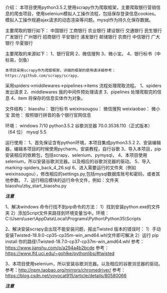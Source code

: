 
介绍：
	本项目使用python3.5.2,使用scrapy作为爬取框架，主要爬取银行营销信息的爬虫项目，使用selenium模拟人工操作流程，包括保存登录信息cookies。
模拟人工操作规避ajax请求的动态渲染等问题。mysql作为持久化保存数据。


主要爬取的银行如下：
   中国银行
   工商银行
   农业银行
   建设银行
   交通银行
   民生银行
   广发银行
   广州银行
   招商银行
   平安银行
   浦发银行
   邮储银行
   农商行
   中信银行
   广大银行
   华夏银行


主要爬取的来源如下：
1、银行官网 
2、微信搜狗
3、微小宝。
4、银行标书（中标易，剑鱼）



	本项目采用scrapy作为爬取框架，详细的框架的使用请详细参考：https://github.com/scrapy/scrapy，
采用spiders->middlewares->pipelines->items 流程处理爬取流程。
1、spiders     发出请求
2、middlewares 我的中间件预处理请求
3、pipelines   处理爬取完的信息
4、item        将保存的信息实体作为对象。


文件结构：
biaoshu：        银行标书
weixinsougou：   微信搜狗
weixiaobao：     微小宝
其他：           按照银行拼音的各个银行官网信息


环境：
windows 7/10
python3.5.2
谷歌浏览器 70.0.3538.110（正式版本） （64 位）
mysql 5.5



运行使用：
1、首先保证含有python环境，本项目集成python3.5.2
2、安装编辑器，编辑本项目的时候使用pycharm。安装教程，自行谷歌
3、导入本项目，pip安装相应的依赖包，包括scrapy、selenium、pymysql，
4、本项目使用selenium，所以安装谷歌浏览器。以及相应的谷歌浏览器的驱动。
5、导入marking-spiders_back_4_26.sql
6、进入需要运行的文件夹（例如weixinsougou），修改相应的settings.py,包括mysql数据库账号和密码，或者其他参数。
7、运行相应模块的运行命令文件，例如：文件夹biaoshu/zby_start_biaoshu.py 



***********************************注意***********************************

   1、解决windows 命令行找不到pip命令的方法：
       1）找到安装python.exe的文件夹
       2）添加Script文件夹路径到环境变量当中。环境：C:\Users\user\AppData\Local\Programs\Python\Python35\Scripts

   2、解决安装scrapy会出现不能安装问题，报出Twisted 版本的错误时：
       1）手动安装Twisted-18.9.0-cp35-cp35m-win_amd64.whl文件即可解决
       2）运行 pip install 你的路径\Twisted-18.7.0-cp37-cp37m-win_amd64.whl
	   参考：https://www.jianshu.com/p/a294a4b2bcde
	   参考：https://www.lfd.uci.edu/~gohlke/pythonlibs/#twisted
	   
   3、本项目使用selenium，所以安装谷歌浏览器。以及相应的谷歌浏览器的驱动。
   参考：http://npm.taobao.org/mirrors/chromedriver/
   参考：https://blog.csdn.net/yoyocat915/article/details/80580066   

***********************************注意***********************************









